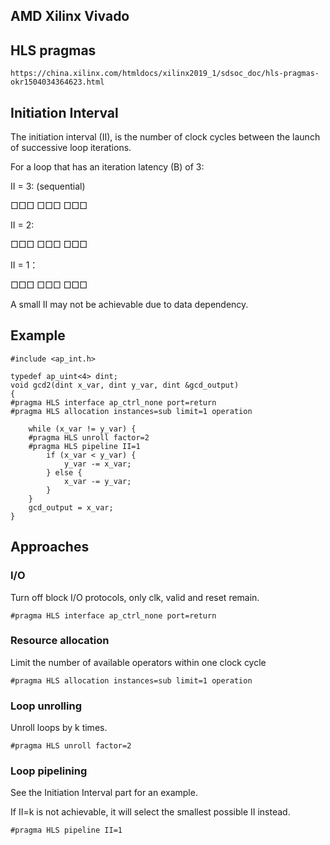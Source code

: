 ## AMD Xilinx Vivado

## HLS pragmas

`https://china.xilinx.com/htmldocs/xilinx2019_1/sdsoc_doc/hls-pragmas-okr1504034364623.html`

## Initiation Interval

The initiation interval (II), is the number of clock cycles between the launch of successive loop iterations.

For a loop that has an iteration latency (B) of 3:

II = 3: (sequential)

□□□
   □□□
      □□□

II = 2:

□□□
  □□□
    □□□

II = 1：

□□□
 □□□
  □□□

A small II may not be achievable due to data dependency.

## Example

```
#include <ap_int.h>

typedef ap_uint<4> dint;
void gcd2(dint x_var, dint y_var, dint &gcd_output)
{
#pragma HLS interface ap_ctrl_none port=return
#pragma HLS allocation instances=sub limit=1 operation

    while (x_var != y_var) {
	#pragma HLS unroll factor=2
    #pragma HLS pipeline II=1
    	if (x_var < y_var) {
    		y_var -= x_var;
    	} else {
    		x_var -= y_var;
    	}
    }
    gcd_output = x_var;
}

```

## Approaches

### I/O

Turn off block I/O protocols, only clk, valid and reset remain.

`#pragma HLS interface ap_ctrl_none port=return`

### Resource allocation

Limit the number of available operators within one clock cycle

`#pragma HLS allocation instances=sub limit=1 operation`

### Loop unrolling

Unroll loops by k times.

`#pragma HLS unroll factor=2`

### Loop pipelining

See the Initiation Interval part for an example.

If II=k is not achievable, it will select the smallest possible II instead.

`#pragma HLS pipeline II=1`